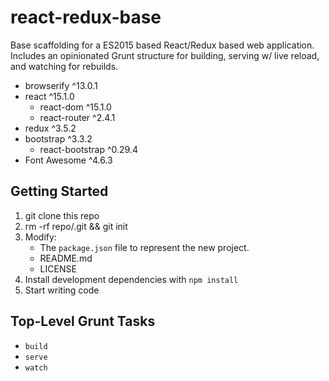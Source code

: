 # react-redux-base

Base scaffolding for a ES2015 based React/Redux based web application. Includes an opinionated Grunt structure for building, serving w/ live reload, and watching for rebuilds.

- browserify ^13.0.1
- react ^15.1.0
    - react-dom ^15.1.0
    - react-router ^2.4.1
- redux ^3.5.2
- bootstrap ^3.3.2
    - react-bootstrap ^0.29.4
- Font Awesome ^4.6.3

## Getting Started

1. git clone this repo
2. rm -rf repo/.git && git init
3. Modify:
    - The ``package.json`` file to represent the new project.
    - README.md
    - LICENSE
4. Install development dependencies with ``npm install``
5. Start writing code

## Top-Level Grunt Tasks

- ``build``
- ``serve``
- ``watch``
